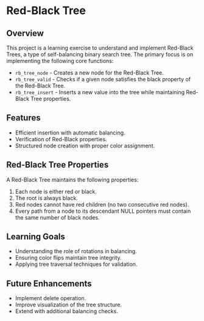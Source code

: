 # Red-Black Tree

## Overview
This project is a learning exercise to understand and implement Red-Black Trees, a type of self-balancing binary search tree. The primary focus is on implementing the following core functions:

- `rb_tree_node` - Creates a new node for the Red-Black Tree.
- `rb_tree_valid` - Checks if a given node satisfies the black property of the Red-Black Tree.
- `rb_tree_insert` - Inserts a new value into the tree while maintaining Red-Black Tree properties.

## Features
- Efficient insertion with automatic balancing.
- Verification of Red-Black properties.
- Structured node creation with proper color assignment.

## Red-Black Tree Properties
A Red-Black Tree maintains the following properties:
1. Each node is either red or black.
2. The root is always black.
3. Red nodes cannot have red children (no two consecutive red nodes).
4. Every path from a node to its descendant NULL pointers must contain the same number of black nodes.

## Learning Goals
- Understanding the role of rotations in balancing.
- Ensuring color flips maintain tree integrity.
- Applying tree traversal techniques for validation.

## Future Enhancements
- Implement delete operation.
- Improve visualization of the tree structure.
- Extend with additional balancing checks.
